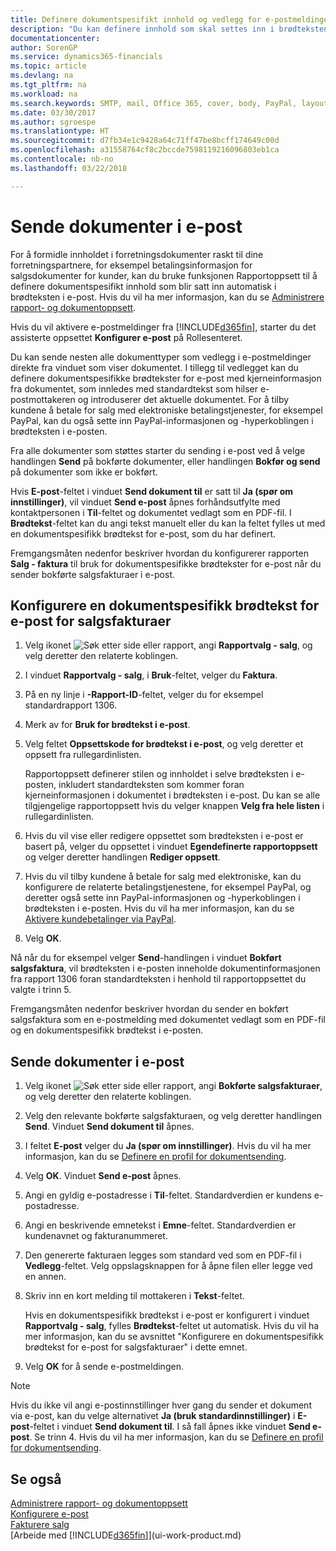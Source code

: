 ```yaml
---
title: Definere dokumentspesifikt innhold og vedlegg for e-postmeldinger | Microsoft-dokumentasjon
description: "Du kan definere innhold som skal settes inn i brødteksten i en e-postmelding, for eksempel en PayPal-kobling. Du kan også legge ved dokumenter i e-postmeldinger."
documentationcenter: 
author: SorenGP
ms.service: dynamics365-financials
ms.topic: article
ms.devlang: na
ms.tgt_pltfrm: na
ms.workload: na
ms.search.keywords: SMTP, mail, Office 365, cover, body, PayPal, layout
ms.date: 03/30/2017
ms.author: sgroespe
ms.translationtype: HT
ms.sourcegitcommit: d7fb34e1c9428a64c71ff47be8bcff174649c00d
ms.openlocfilehash: a31558764cf8c2bccde7598119216096803eb1ca
ms.contentlocale: nb-no
ms.lasthandoff: 03/22/2018

---
```

# <a name="send-documents-by-email"></a>Sende dokumenter i e-post
For å formidle innholdet i forretningsdokumenter raskt til dine forretningspartnere, for eksempel betalingsinformasjon for salgsdokumenter for kunder, kan du bruke funksjonen Rapportoppsett til å definere dokumentspesifikt innhold som blir satt inn automatisk i brødteksten i e-post. Hvis du vil ha mer informasjon, kan du se [Administrere rapport- og dokumentoppsett](ui-manage-report-layouts.md).

Hvis du vil aktivere e-postmeldinger fra [!INCLUDE[d365fin](includes/d365fin_md.md)], starter du det assisterte oppsettet **Konfigurer e-post** på Rollesenteret.

Du kan sende nesten alle dokumenttyper som vedlegg i e-postmeldinger direkte fra vinduet som viser dokumentet. I tillegg til vedlegget kan du definere dokumentspesifikke brødtekster for e-post med kjerneinformasjon fra dokumentet, som innledes med standardtekst som hilser e-postmottakeren og introduserer det aktuelle dokumentet. For å tilby kundene å betale for salg med elektroniske betalingstjenester, for eksempel PayPal, kan du også sette inn PayPal-informasjonen og -hyperkoblingen i brødteksten i e-posten.

Fra alle dokumenter som støttes starter du sending i e-post ved å velge handlingen **Send** på bokførte dokumenter, eller handlingen **Bokfør og send** på dokumenter som ikke er bokført.

Hvis **E-post**-feltet i vinduet **Send dokument til** er satt til **Ja (spør om innstillinger)**, vil vinduet **Send e-post** åpnes forhåndsutfylte med kontaktpersonen i **Til**-feltet og dokumentet vedlagt som en PDF-fil. I **Brødtekst**-feltet kan du angi tekst manuelt eller du kan la feltet fylles ut med en dokumentspesifikk brødtekst for e-post, som du har definert.

Fremgangsmåten nedenfor beskriver hvordan du konfigurerer rapporten **Salg - faktura** til bruk for dokumentspesifikke brødtekster for e-post når du sender bokførte salgsfakturaer i e-post.

## <a name="to-set-up-a-document-specific-email-body-for-sales-invoices"></a>Konfigurere en dokumentspesifikk brødtekst for e-post for salgsfakturaer
1. Velg ikonet ![Søk etter side eller rapport](media/ui-search/search_small.png "Søk etter side eller rapport"), angi **Rapportvalg - salg**, og velg deretter den relaterte koblingen.
2. I vinduet **Rapportvalg - salg**, i **Bruk**-feltet, velger du **Faktura**.
3. På en ny linje i **-Rapport-ID**-feltet, velger du for eksempel standardrapport 1306.
4. Merk av for **Bruk for brødtekst i e-post**.
5. Velg feltet **Oppsettskode for brødtekst i e-post**, og velg deretter et oppsett fra rullegardinlisten.

    Rapportoppsett definerer stilen og innholdet i selve brødteksten i e-posten, inkludert standardteksten som kommer foran kjerneinformasjonen i dokumentet i brødteksten i e-post. Du kan se alle tilgjengelige rapportoppsett hvis du velger knappen **Velg fra hele listen** i rullegardinlisten.
6. Hvis du vil vise eller redigere oppsettet som brødteksten i e-post er basert på, velger du oppsettet i vinduet **Egendefinerte rapportoppsett** og velger deretter handlingen **Rediger oppsett**.
7. Hvis du vil tilby kundene å betale for salg med elektroniske, kan du konfigurere de relaterte betalingstjenestene, for eksempel PayPal, og deretter også sette inn PayPal-informasjonen og -hyperkoblingen i brødteksten i e-posten. Hvis du vil ha mer informasjon, kan du se [Aktivere kundebetalinger via PayPal](sales-how-enable-payment-service-extensions.md).
8. Velg **OK**.

Nå når du for eksempel velger **Send**-handlingen i vinduet **Bokført salgsfaktura**, vil brødteksten i e-posten inneholde dokumentinformasjonen fra rapport 1306 foran standardteksten i henhold til rapportoppsettet du valgte i trinn 5.

Fremgangsmåten nedenfor beskriver hvordan du sender en bokført salgsfaktura som en e-postmelding med dokumentet vedlagt som en PDF-fil og en dokumentspesifikk brødtekst i e-posten.

## <a name="to-send-documents-by-email"></a>Sende dokumenter i e-post
1. Velg ikonet ![Søk etter side eller rapport](media/ui-search/search_small.png "Søk etter side eller rapport"), angi **Bokførte salgsfakturaer**, og velg deretter den relaterte koblingen.
2. Velg den relevante bokførte salgsfakturaen, og velg deretter handlingen **Send**. Vinduet **Send dokument til** åpnes.
3. I feltet **E-post** velger du **Ja (spør om innstillinger)**. Hvis du vil ha mer informasjon, kan du se [Definere en profil for dokumentsending](sales-how-setup-document-send-profiles.md).
4. Velg **OK**. Vinduet **Send e-post** åpnes.
5. Angi en gyldig e-postadresse i **Til**-feltet. Standardverdien er kundens e-postadresse.
6. Angi en beskrivende emnetekst i **Emne**-feltet. Standardverdien er kundenavnet og fakturanummeret.
7. Den genererte fakturaen legges som standard ved som en PDF-fil i **Vedlegg**-feltet. Velg oppslagsknappen for å åpne filen eller legge ved en annen.
8. Skriv inn en kort melding til mottakeren i **Tekst**-feltet.

    Hvis en dokumentspesifikk brødtekst i e-post er konfigurert i vinduet **Rapportvalg - salg**, fylles **Brødtekst**-feltet ut automatisk. Hvis du vil ha mer informasjon, kan du se avsnittet "Konfigurere en dokumentspesifikk brødtekst for e-post for salgsfakturaer" i dette emnet.
9. Velg **OK** for å sende e-postmeldingen.

> [!NOTE]  
>   Hvis du ikke vil angi e-postinnstillinger hver gang du sender et dokument via e-post, kan du velge alternativet **Ja (bruk standardinnstillinger)** i **E-post**-feltet i vinduet **Send dokument til**. I så fall åpnes ikke vinduet **Send e-post**. Se trinn 4. Hvis du vil ha mer informasjon, kan du se [Definere en profil for dokumentsending](sales-how-setup-document-send-profiles.md).

## <a name="see-also"></a>Se også
[Administrere rapport- og dokumentoppsett](ui-manage-report-layouts.md)  
[Konfigurere e-post](madeira-how-setup-email.md)  
[Fakturere salg](sales-how-invoice-sales.md)  
[Arbeide med [!INCLUDE[d365fin](includes/d365fin_md.md)]](ui-work-product.md)

